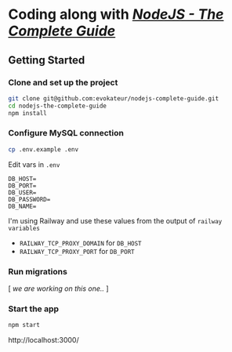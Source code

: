 #  Coding along with [*NodeJS - The Complete Guide*](https://www.udemy.com/course/nodejs-the-complete-guide/)

## Getting Started

### Clone and set up the project

```sh
git clone git@github.com:evokateur/nodejs-complete-guide.git
cd nodejs-the-complete-guide
npm install
```

### Configure MySQL connection

```sh
cp .env.example .env
```

Edit vars in `.env`

```
DB_HOST=
DB_PORT=
DB_USER=
DB_PASSWORD=
DB_NAME=
```

I'm using Railway and use these values from the output of `railway variables`

- `RAILWAY_TCP_PROXY_DOMAIN` for `DB_HOST`
- `RAILWAY_TCP_PROXY_PORT` for `DB_PORT`

### Run migrations

[ *we are working on this one..* ]

### Start the app

```sh
npm start
```

 http://localhost:3000/
